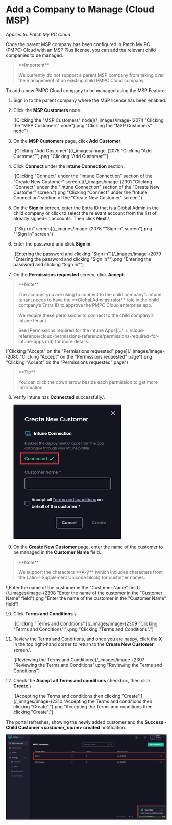 # Add a Company to Manage (Cloud MSP)

_Applies to: Patch My PC Cloud_

Once the parent MSP company has been configured in Patch My PC (PMPC) Cloud with an MSP Plus license, you can add the relevant child companies to be managed.

<blockquote class="wp-block-quote">
<p>**Important**</p>
<p>We currently do not support a parent MSP company from taking over the management of an existing child PMPC Cloud company.</p>
</blockquote>

To add a new PMPC Cloud company to be managed using the MSP Feature:

1. Sign in to the parent company where the MSP license has been enabled.
2.  Click the **MSP Customers** node.

    ![Clicking the "MSP Customers" node](/_images/image-(2074 "Clicking the \"MSP Customers\" node").png "Clicking the “MSP Customers” node")


3.  On the **MSP Customers** page, click **Add Customer**.

    ![Clicking "Add Customer"](/_images/image-(2075 "Clicking \"Add Customer\"").png "Clicking “Add Customer”")


4.  Click **Connect** under the **Intune Connection** section.

    ![Clicking "Connect" under the "Intune Connection" section of the "Create New Customer" screen.](/_images/image-(2301 "Clicking \"Connect\" under the \"Intune Connection\" section of the \"Create New Customer\" screen.").png "Clicking &#x22;Connect&#x22; under the &#x22;Intune Connection&#x22; section of the &#x22;Create New Customer&#x22; screen.")


5.  On the **Sign in** screen, enter the Entra ID that is a Global Admin in the child company or click to select the relevant account from the list of already signed-in accounts. Then click **Next**.\


    !["Sign in" screen](/_images/image-(2078 "\"Sign in\" screen").png "“Sign in” screen")


6.  Enter the password and click **Sign in**.

    ![Entering the password and clicking "Sign in"](/_images/image-(2079 "Entering the password and clicking \"Sign in\"").png "Entering the password and clicking “Sign in”")


7. On the **Permissions requested** screen, click **Accept**.

<blockquote class="wp-block-quote">
<p>**Note**</p>
<p>The account you are using to connect to the child company’s Intune tenant needs to have the **Global Administrator** role in the child company’s Entra ID to approve the PMPC Cloud enterprise app.</p>
<p>We require these permissions to connect to the child company’s Intune tenant.</p>
<p>See [Permissions required for the Intune Apps](../../../cloud-reference/cloud-permissions-reference/permissions-required-for-intune-apps.md) for more details.</p>
</blockquote>

![Clicking "Accept" on the "Permissions requested" page](/_images/image-(2080 "Clicking \"Accept\" on the \"Permissions requested\" page").png "Clicking “Accept” on the “Permissions requested” page")

<blockquote class="wp-block-quote">
<p>**Tip**</p>
<p>You can click the down arrow beside each permission to get more information.</p>
</blockquote>

8.  Verify Intune has **Connected** successfully.\


    ![](/_images/image-(2304).png "")


9. On the **Create New Customer** page, enter the name of the customer to be managed in the **Customer Name** field.

<blockquote class="wp-block-quote">
<p>**Note**</p>
<p>We support the characters **À-ÿ** (which includes characters from the Latin-1 Supplement Unicode block) for customer names.</p>
</blockquote>

![Enter the name of the customer in the "Customer Name" field](/_images/image-(2308 "Enter the name of the customer in the \"Customer Name\" field").png "Enter the name of the customer in the &#x22;Customer Name&#x22; field")

10. Click **Terms and Conditions**.\


    ![Clicking "Terms and Conditions".](/_images/image-(2309 "Clicking \"Terms and Conditions\".").png "Clicking &#x22;Terms and Conditions&#x22;.")


11. Review the Terms and Conditions, and once you are happy, click the **X** in the top right-hand corner to return to the **Create New Customer** screen.\


    ![Reviewing the Terms and Conditions](/_images/image-(2307 "Reviewing the Terms and Conditions").png "Reviewing the Terms and Conditions")


12. Check the **Accept all Terms and conditions** checkbox, then click **Create**.\


    ![Accepting the Terms and conditions then clicking "Create".](/_images/image-(2310 "Accepting the Terms and conditions then clicking \"Create\".").png "Accepting the Terms and conditions then clicking &#x22;Create&#x22;.")



The portal refreshes, showing the newly added customer and the **Success - Child Customer <**_**customer\_name**_**> created** notification.

![](/_images/image-(2566).png "")